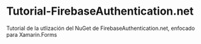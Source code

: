# Tutorial-FirebaseAuthentication.net
Tutorial de la utlización del NuGet de FirebaseAuthentication.net, enfocado para Xamarin.Forms
